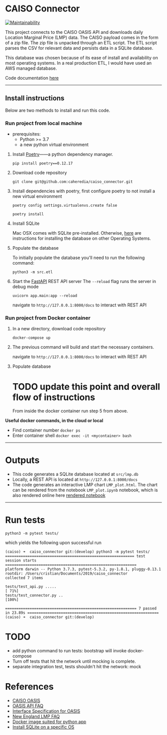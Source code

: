 # CAISO Connector
[![Maintainability](https://api.codeclimate.com/v1/badges/4e78f9257cc5a90ef83e/maintainability)](https://codeclimate.com/github/caheredia/caiso_connector/maintainability)

This project connects to the CAISO OASIS API and downloads daily Location Marginal Price (LMP) data. The CAISO payload comes in the form of a zip file. The zip file is unpacked through an ETL script. The ETL script parses the CSV for relevant data and persists data in a SQLite database. 

This database was chosen because of its ease of install and availability on most operating systems. In a real production ETL, I would have used an AWS managed database. 

Code documentation [here](https://caheredia.github.io/caiso_connector/_build/html/index.html)
***
## Install instructions 
Below are two methods to install and run this code.

### Run project from local machine
- prerequisites: 
    - Python >= 3.7
    - a new python virtual environment
1. Install [Poetry](https://python-poetry.org/)——a python dependency manager.
    ```shell script
    pip install poetry==0.12.17
    ```
2. Download code repository 
    ```shell script
    git clone git@github.com:caheredia/caiso_connector.git
    ```
3. Install dependencies with poetry, first configure poetry to not install a new virtual environment 
    ```shell script
    poetry config settings.virtualenvs.create false
    ```
    ```shell script
    poetry install
    ```
4. Install SQLite

   Mac OSX comes with SQLite pre-installed. Otherwise, [here](https://www.tutorialspoint.com/sqlite/sqlite_installation.htm) are instructions for installing the database on other Operating Systems. 
5. Populate the database

    To initially populate the database you'll need to run the following command: 
    ```shell script
    python3 -m src.etl
    ```
6. Start the [FastAPI](https://fastapi.tiangolo.com/) REST API server 
    The `--reload` flag runs the server in debug mode 
    ```shell script
    uvicorn app.main:app --reload
    ```
   
   navigate to `http://127.0.0.1:8000/docs` to interact with REST API

### Run project from Docker container
1. In a new directory, download code repository 
    ```shell script
    docker-compose up
    ```

2.  The previous command will build and start the necessary containers. 

    navigate to `http://127.0.0.1:8000/docs` to interact with REST API

3. Populate database
	# TODO update this point and overall flow of instructions 
    From inside the docker container run step 5 from above. 
    
**Useful docker commands, in the cloud or local**

- Find container number `docker ps`
- Enter container shell `docker exec -it <mycontainer> bash`
***

# Outputs 
- This code generates a SQLite database located at `src/lmp.db`
- Locally, a REST API is located at `http://127.0.0.1:8000/docs`
- The code generates an interactive LMP chart `LMP_plot.html`. The chart can be rendered from the notebook `LMP_plot.ipynb` notebook, which is also rendered online here [rendered notebook](https://nbviewer.jupyter.org/github/caheredia/caiso_connector/blob/master/LMP_plot.ipynb)

***

# Run tests
```shell script
python3 -m pytest tests/
```
which yields the following upon successful run 
```shell script
(caiso) ➜  caiso_connector git:(develop) python3 -m pytest tests/
========================================================== test session starts ===========================================================
platform darwin -- Python 3.7.3, pytest-5.3.2, py-1.8.1, pluggy-0.13.1
rootdir: /Users/cristian/Documents/2019/caiso_connector
collected 7 items                                                                                                                        

tests/test_api.py .....                                                                                                            [ 71%]
tests/test_connector.py ..                                                                                                         [100%]

=========================================================== 7 passed in 23.89s ===========================================================
(caiso) ➜  caiso_connector git:(develop) 

```

# TODO 
- add python command to run tests: bootstrap will invoke docker-compose 
- Turn off tests that hit the network until mocking is complete. 
- separate integration test, tests shouldn't hit the network: mock

# References 
- [CAISO OASIS](http://oasis.caiso.com/mrioasis/logon.do?reason=application.baseAction.noSession#)
- [OASIS API FAQ](http://www.caiso.com/Documents/OASISFrequentlyAskedQuestions.pdf#search=OASIS%20API)
- [Interface Specification for OASIS](http://www.caiso.com/Documents/OASIS-InterfaceSpecification_v5_1_8Clean_Independent2019Release.pdf#search=OASIS%20INTERFACE)
- [New England LMP FAQ](https://iso-ne.com/participate/support/faq/lmp)
- [Docker image suited for python app](https://pythonspeed.com/articles/base-image-python-docker-images/)
- [Install SQLite on a specific OS](https://www.tutorialspoint.com/sqlite/sqlite_installation.htm)

